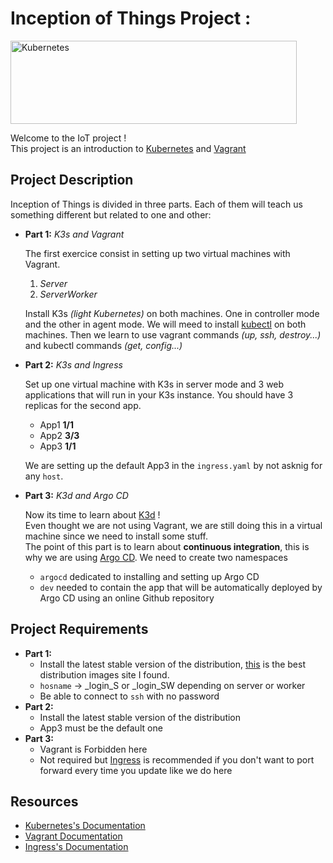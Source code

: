 Inception of Things Project :
=============================

<p><img src="https://d2gbo5uoddvg5.cloudfront.net/images/logo-kubernetes.gif" alt="Kubernetes" width="458" height="133"></p>

Welcome to the IoT project !  
This project is an introduction to [Kubernetes](https://fr.wikipedia.org/wiki/Kubernetes) and [Vagrant](https://fr.wikipedia.org/wiki/Vagrant)

Project Description
-------------------

Inception of Things is divided in three parts. Each of them will teach us something different but related to one and other:

* **Part 1:** _K3s and Vagrant_
    
    The first exercice consist in setting up two virtual machines with Vagrant.
    
    1.  _Server_
    2.  _ServerWorker_
    
    Install K3s _(light Kubernetes)_ on both machines. One in controller mode and the other in agent mode. We will meed to install [kubectl](https://kubernetes.io/fr/docs/tasks/tools/install-kubectl/) on both machines. Then we learn to use vagrant commands _(up, ssh, destroy...)_ and kubectl commands _(get, config...)_
    
* **Part 2:** _K3s and Ingress_
    
    Set up one virtual machine with K3s in server mode and 3 web applications that will run in your K3s instance. You should have 3 replicas for the second app.
    
    * App1 **1/1**
    * App2 **3/3**
    * App3 **1/1**
    
    We are setting up the default App3 in the `ingress.yaml` by not asknig for any `host`.
    
* **Part 3:** _K3d and Argo CD_
    
    Now its time to learn about [K3d](https://k3d.io/v5.6.0/) !  
    Even thought we are not using Vagrant, we are still doing this in a virtual machine since we need to install some stuff.  
    The point of this part is to learn about **continuous integration**, this is why we are using [Argo CD](https://argo-cd.readthedocs.io/en/stable/getting_started/). We need to create two namespaces
    
    * `argocd` dedicated to installing and setting up Argo CD
    * `dev` needed to contain the app that will be automatically deployed by Argo CD using an online Github repository
    

Project Requirements
--------------------

* **Part 1:**
    * Install the latest stable version of the distribution, [this](https://app.vagrantup.com/boxes/search) is the best distribution images site I found.
    * `hosname` -\> _login_S or _login_SW depending on server or worker
    * Be able to connect to `ssh` with no password
* **Part 2:**
    * Install the latest stable version of the distribution
    * App3 must be the default one
* **Part 3:**
    * Vagrant is Forbidden here
    * Not required but [Ingress](https://fr.wikipedia.org/wiki/Ingress) is recommended if you don't want to port forward every time you update like we do here

Resources
---------

* [Kubernetes's Documentation](https://kubernetes.io/docs/setup/)
* [Vagrant Documentation](https://developer.hashicorp.com/vagrant/docs)
* [Ingress's Documentation](https://kubernetes.io/fr/docs/concepts/services-networking/ingress/)

